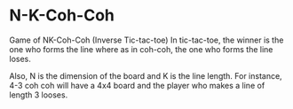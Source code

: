 # N-K-Coh-Coh

Game of NK-Coh-Coh (Inverse Tic-tac-toe)
In tic-tac-toe, the winner is the one who forms the line where as in coh-coh, the one who forms the line loses.

Also, N is the dimension of the board and K is the line length. For instance, 4-3 coh coh will have a 4x4 board and the player who makes a line of length 3 looses.
